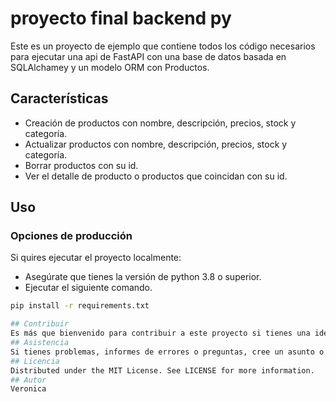 # proyecto final backend py
Este es un proyecto de ejemplo que contiene todos los código necesarios para ejecutar una api de FastAPI con una base de datos basada en SQLAlchamey y un modelo ORM con Productos.
## Características
- Creación de productos con nombre, descripción, precios, stock y categoría.
- Actualizar productos con nombre, descripción, precios, stock y categoría.
- Borrar productos con su id.
- Ver el detalle de producto o productos que coincidan con su id.
## Uso
### Opciones de producción
Si quires ejecutar el proyecto localmente:
- Asegúrate que tienes la versión de python 3.8 o superior.
- Ejecutar el siguiente comando.
```bash
pip install -r requirements.txt 

## Contribuir
Es más que bienvenido para contribuir a este proyecto si tienes una idea, errores o correcciones. Hacer un PR, los problemas y mencione al autor @Verooa
## Asistencia
Si tienes problemas, informes de errores o preguntas, cree un asunto o envíe un correo electrónico al autor veroromero.arq@gmail.com
## Licencia
Distributed under the MIT License. See LICENSE for more information.
## Autor
Veronica 

